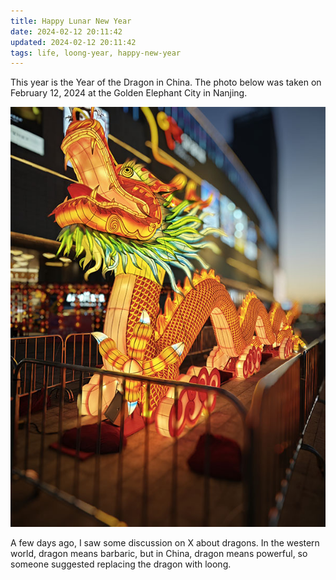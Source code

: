 ```yaml
---
title: Happy Lunar New Year
date: 2024-02-12 20:11:42
updated: 2024-02-12 20:11:42
tags: life, loong-year, happy-new-year
---
```


This year is the Year of the Dragon in China. The photo below was taken on February 12, 2024 at the Golden Elephant City in Nanjing.

![](./happy-lunar-new-year/happy-lunar-new-year-dragon.jpg)

A few days ago, I saw some discussion on X about dragons. In the western world, dragon means barbaric, but in China, dragon means powerful, so someone suggested replacing the dragon with loong.
